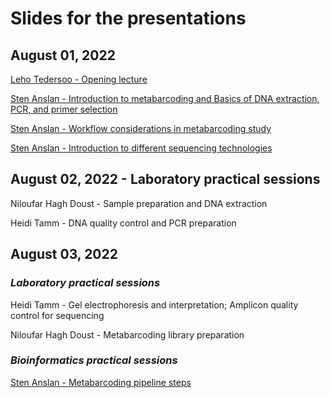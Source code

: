 # Slides for the presentations

## August 01, 2022

[Leho Tedersoo - Opening lecture](https://raw.githubusercontent.com/Mycology-Microbiology-Center/Metabarcoding2022/main/slides/LehoTedersoo_Welcome.pdf)

[Sten Anslan - Introduction to metabarcoding and Basics of DNA extraction, PCR, and primer selection](https://raw.githubusercontent.com/Mycology-Microbiology-Center/Metabarcoding2022/main/slides/StenAnslan_Introduction_to_Metabarcoding_01.08.2022.pdf)

[Sten Anslan - Workflow considerations in metabarcoding study](https://raw.githubusercontent.com/Mycology-Microbiology-Center/Metabarcoding2022/main/slides/StenAnslan_Metabarcoding_Considerations_01.08.2022.pdf)

[Sten Anslan - Introduction to different sequencing technologies](https://raw.githubusercontent.com/Mycology-Microbiology-Center/Metabarcoding2022/main/slides/StenAnslan_Sequencing_technologies_01.08.2022.pdf)

## August 02, 2022 - **Laboratory practical sessions**

Niloufar Hagh Doust - Sample preparation and DNA extraction

Heidi Tamm - DNA quality control and PCR preparation

## August 03, 2022

### *Laboratory practical sessions*

Heidi Tamm - Gel electrophoresis and interpretation; Amplicon quality control for sequencing

Niloufar Hagh Doust - Metabarcoding library preparation

### *Bioinformatics practical sessions*

[Sten Anslan - Metabarcoding pipeline steps](https://raw.githubusercontent.com/Mycology-Microbiology-Center/Metabarcoding2022/main/slides/StenAnslan_Pipeline_steps_03.08.2022.pdf)

